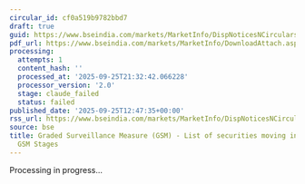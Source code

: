 ```yaml
---
circular_id: cf0a519b9782bbd7
draft: true
guid: https://www.bseindia.com/markets/MarketInfo/DispNoticesNCirculars.aspx?Noticeid={786B13BB-4F2C-45A8-B458-51B3456EF9A3}&noticeno=20250925-42&dt=09/25/2025&icount=42&totcount=65&flag=0
pdf_url: https://www.bseindia.com/markets/MarketInfo/DownloadAttach.aspx?id=20250925-42&attachedId=a9b07f50-ca89-42ed-89ad-28ed22ab8706
processing:
  attempts: 1
  content_hash: ''
  processed_at: '2025-09-25T21:32:42.066228'
  processor_version: '2.0'
  stage: claude_failed
  status: failed
published_date: '2025-09-25T12:47:35+00:00'
rss_url: https://www.bseindia.com/markets/MarketInfo/DispNoticesNCirculars.aspx?Noticeid={786B13BB-4F2C-45A8-B458-51B3456EF9A3}&noticeno=20250925-42&dt=09/25/2025&icount=42&totcount=65&flag=0
source: bse
title: Graded Surveillance Measure (GSM) - List of securities moving into their respective
  GSM Stages
---
```


Processing in progress...